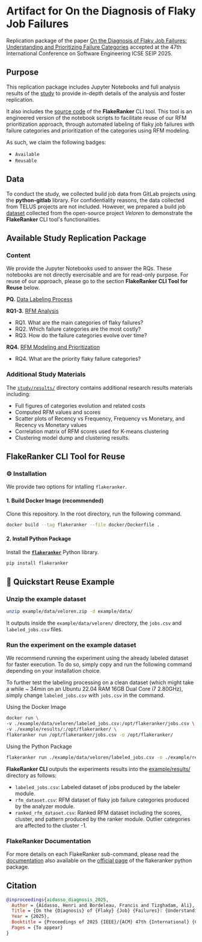 # Artifact for On the Diagnosis of Flaky Job Failures

Replication package of the paper [On the Diagnosis of Flaky Job Failures:
Understanding and Prioritizing Failure Categories](./PAPER.pdf) accepted at the 47th International Conference on Software Engineering ICSE SEIP 2025.

## Purpose

This replication package includes Jupyter Notebooks and full analysis results of the [study](./study/) to provide in-depth details of the analysis and foster replication.

It also includes the [source code](./src/flakeranker/) of the **FlakeRanker** CLI tool. This tool is an engineered version of the notebook scripts to facilitate reuse of our RFM prioritization approach, through automated labeling of flaky job failures with failure categories and prioritization of the categories using RFM modeling.

As such, we claim the following badges:

- `Available`
- `Reusable`

## Data

To conduct the study, we collected build job data from GitLab projects using the **python-gitlab** library. For confidentiality reasons, the data collected from TELUS projects are not included. However, we prepared a build job [dataset](./example/data/) collected from the open-source project _Veloren_ to demonstrate the **FlakeRanker** CLI tool's functionalities.

## Available Study Replication Package

### Content

We provide the Jupyter Notebooks used to answer the RQs. These notebooks are not directly exercisable and are for read-only purpose. For reuse of our approach, please go to the section **FlakeRanker CLI Tool for Reuse** below.

**PQ.** [Data Labeling Process](./study/data_labeling_process/02_failure_categories_labeling.ipynb)

**RQ1-3.** [RFM Analysis](./study/rfm_analysis/03_label_prioritization.ipynb)

- RQ1. What are the main categories of flaky failures?
- RQ2. Which failure categories are the most costly?
- RQ3. How do the failure categories evolve over time?

**RQ4.** [RFM Modeling and Prioritization](./study/rfm_prioritization/04_categories_rfm_prioritization.ipynb)

- RQ4. What are the priority flaky failure categories?

### Additional Study Materials

The [`study/results/`](./study/results/) directory contains additional research results materials including:

- Full figures of categories evolution and related costs
- Computed RFM values and scores
- Scatter plots of Recency vs Frequency, Frequency vs Monetary, and Recency vs Monetary values
- Correlation matrix of RFM scores used for K-means clustering
- Clustering model dump and clustering results.

## FlakeRanker CLI Tool for Reuse

### ⚙️ Installation

We provide two options for intalling `flakeranker`.

#### 1. Build Docker Image (recommended)

Clone this repository. In the root directory, run the following command.

```sh
docker build --tag flakeranker --file docker/Dockerfile .
```

#### 2. Install Python Package

Install the [**`flakeranker`**](https://pypi.org/project/flakeranker) Python library.

```sh
pip install flakeranker
```

## 🚀 Quickstart Reuse Example

### Unzip the example dataset

```sh
unzip example/data/veloren.zip -d example/data/
```

It outputs inside the `example/data/veloren/` directory, the `jobs.csv` and `labeled_jobs.csv` files.

### Run the experiment on the example dataset

We recommend running the experiment using the already labeled dataset for faster execution. To do so, simply copy and run the following command depending on your installation choice.

To further test the labeling processing on a clean dataset (which might take a while ~ 34min on an Ubuntu 22.04 RAM 16GB Dual Core i7 2.80GHz), simply change `labeled_jobs.csv` with `jobs.csv` in the command.

Using the Docker Image

```sh
docker run \
-v ./example/data/veloren/labeled_jobs.csv:/opt/flakeranker/jobs.csv \
-v ./example/results/:/opt/flakeranker/ \
flakeranker run /opt/flakeranker/jobs.csv -o /opt/flakeranker/
```

Using the Python Package

```sh
flakeranker run ./example/data/veloren/labeled_jobs.csv -o ./example/results/
```

**FlakeRanker CLI** outputs the experiments results into the [example/results/](example/results/) directory as follows:

- `labeled_jobs.csv`: Labeled dataset of jobs produced by the labeler module.
- `rfm_dataset.csv`: RFM dataset of flaky job failure categories produced by the analyzer module.
- `ranked_rfm_dataset.csv`: Ranked RFM dataset including the scores, cluster, and pattern produced by the ranker module. Outlier categories are affected to the cluster -1.

### FlakeRanker Documentation

For more details on each FlakeRanker sub-command, please read the [documentation](./example/README.md) also available on the [official page](https://pypi.org/project/flakeranker/) of the flakeranker python package.

## Citation

```bibtex
@inproceedings{aidasso_diagnosis_2025,
  Author = {Aïdasso, Henri and Bordeleau, Francis and Tizghadam, Ali},
  Title = {On the {Diagnosis} of {Flaky} {Job} {Failures}: {Understanding} and {Prioritizing} {Failure} {Categories}},
  Year = {2025},
  Booktitle = {Proceedings of 2025 {IEEE}/{ACM} 47th {International} {Conference} on {Software} {Engineering} ({ICSE})},
  Pages = {To appear}
}
```
